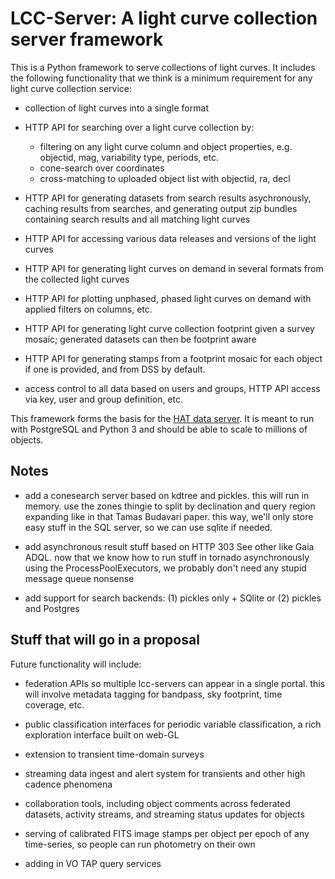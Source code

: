 # LCC-Server: A light curve collection server framework

This is a Python framework to serve collections of light curves. It includes the
following functionality that we think is a minimum requirement for any light
curve collection service:

- collection of light curves into a single format

- HTTP API for searching over a light curve collection by:
  - filtering on any light curve column and object properties, e.g. objectid,
    mag, variability type, periods, etc.
  - cone-search over coordinates
  - cross-matching to uploaded object list with objectid, ra, decl

- HTTP API for generating datasets from search results asychronously, caching
  results from searches, and generating output zip bundles containing search
  results and all matching light curves

- HTTP API for accessing various data releases and versions of the light curves

- HTTP API for generating light curves on demand in several formats from the
  collected light curves

- HTTP API for plotting unphased, phased light curves on demand with applied
  filters on columns, etc.

- HTTP API for generating light curve collection footprint given a survey
  mosaic; generated datasets can then be footprint aware

- HTTP API for generating stamps from a footprint mosaic for each object if one
  is provided, and from DSS by default.

- access control to all data based on users and groups, HTTP API access via key,
  user and group definition, etc.

This framework forms the basis for the [HAT data
server](https://data.hatsurveys.org). It is meant to run with PostgreSQL and
Python 3 and should be able to scale to millions of objects.


## Notes

- add a conesearch server based on kdtree and pickles. this will run in
  memory. use the zones thingie to split by declination and query region
  expanding like in that Tamas Budavari paper. this way, we'll only store easy
  stuff in the SQL server, so we can use sqlite if needed.

- add asynchronous result stuff based on HTTP 303 See other like Gaia ADQL. now
  that we know how to run stuff in tornado asynchronously using the
  ProcessPoolExecutors, we probably don't need any stupid message queue nonsense

- add support for search backends: (1) pickles only + SQlite or (2) pickles and
  Postgres


## Stuff that will go in a proposal

Future functionality will include:

- federation APIs so multiple lcc-servers can appear in a single portal. this
  will involve metadata tagging for bandpass, sky footprint, time coverage, etc.

- public classification interfaces for periodic variable classification, a rich
  exploration interface built on web-GL

- extension to transient time-domain surveys

- streaming data ingest and alert system for transients and other high cadence
  phenomena

- collaboration tools, including object comments across federated datasets,
  activity streams, and streaming status updates for objects

- serving of calibrated FITS image stamps per object per epoch of any
  time-series, so people can run photometry on their own

- adding in VO TAP query services
